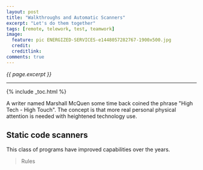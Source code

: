 ```yaml
---
layout: post
title: "Walkthroughs and Automatic Scanners"
excerpt: "Let's do them together"
tags: [remote, telework, test, teamwork]
image:
  feature: pic ENERGIZED-SERVICES-e1448057282767-1900x500.jpg
  credit: 
  creditlink: 
comments: true
---
```

<i>{{ page.excerpt }}</i>
<hr />

{% include _toc.html %}

A writer named Marshall McQuen some time back coined the phrase
"High Tech - High Touch".  The concept is that more real personal physical attention
is needed with heightened technology use.

## Static code scanners

This class of programs have improved capabilities over the years.

> Rules 




